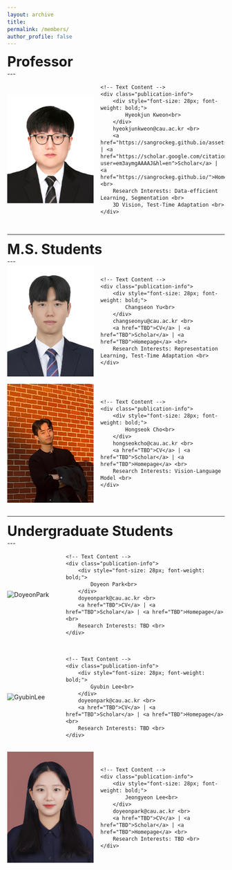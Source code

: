 ```yaml
---
layout: archive
title: 
permalink: /members/
author_profile: false
---
```


<div style="font-size: 32px; font-weight: bold;">
    Professor
</div>
---
<div style="display: flex; align-items: center;">
    <img src='/images/members/HyeokjunKweon.jpg' alt='HyeokjunKweon' style="width: 200px; height: auto; margin-right: 16px;">

    <!-- Text Content -->
    <div class="publication-info">
        <div style="font-size: 28px; font-weight: bold;">
            Hyeokjun Kweon<br>
        </div>
        hyeokjunkweon@cau.ac.kr <br>
        <a href="https://sangrockeg.github.io/assets/cv_hyeokjun_kweon_241204.pdf">CV</a> | <a href="https://scholar.google.com/citations?user=em3aymgAAAAJ&hl=en">Scholar</a> | <a href="https://sangrockeg.github.io/">Homepage</a> <br>
        Research Interests: Data-efficient Learning, Segmentation <br>
        3D Vision, Test-Time Adaptation <br>
    </div>
</div>
<br/>

<hr>

<div style="font-size: 32px; font-weight: bold;">
    M.S. Students
</div>
---

<div style="display: flex; align-items: center;">
    <img src='/images/members/ChangseonYu.jpg' alt='ChangseonYu' style="width: 200px; height: auto; margin-right: 16px;">

    <!-- Text Content -->
    <div class="publication-info">
        <div style="font-size: 28px; font-weight: bold;">
            Changseon Yu<br>
        </div>
        changseonyu@cau.ac.kr <br>
        <a href="TBD">CV</a> | <a href="TBD">Scholar</a> | <a href="TBD">Homepage</a> <br>
        Research Interests: Representation Learning, Test-Time Adaptation <br>
    </div>
</div>
<br/>

<div style="display: flex; align-items: center;">
    <img src='/images/members/HongseokCho.jpg' alt='HongseokCho' style="width: 200px; height: auto; margin-right: 16px;">

    <!-- Text Content -->
    <div class="publication-info">
        <div style="font-size: 28px; font-weight: bold;">
            Hongseok Cho<br>
        </div>
        hongseokcho@cau.ac.kr <br>
        <a href="TBD">CV</a> | <a href="TBD">Scholar</a> | <a href="TBD">Homepage</a> <br>
        Research Interests: Vision-Language Model <br>
    </div>
</div>
<br/>

<hr>

<div style="font-size: 32px; font-weight: bold;">
    Undergraduate Students
</div>
---

<div style="display: flex; align-items: center;">
    <img src='/images/members/DoyeonPark.jpg' alt='DoyeonPark' style="width: 200px; height: auto; margin-right: 16px;">

    <!-- Text Content -->
    <div class="publication-info">
        <div style="font-size: 28px; font-weight: bold;">
            Doyeon Park<br>
        </div>
        doyeonpark@cau.ac.kr <br>
        <a href="TBD">CV</a> | <a href="TBD">Scholar</a> | <a href="TBD">Homepage</a> <br>
        Research Interests: TBD <br>
    </div>
</div>
<br/>

<div style="display: flex; align-items: center;">
    <img src='/images/members/GyubinLee' alt='GyubinLee' style="width: 200px; height: auto; margin-right: 16px;">

    <!-- Text Content -->
    <div class="publication-info">
        <div style="font-size: 28px; font-weight: bold;">
            Gyubin Lee<br>
        </div>
        doyeonpark@cau.ac.kr <br>
        <a href="TBD">CV</a> | <a href="TBD">Scholar</a> | <a href="TBD">Homepage</a> <br>
        Research Interests: TBD <br>
    </div>
</div>
<br/>

<div style="display: flex; align-items: center;">
    <img src='/images/members/JeongyeonLee.jpg' alt='JeongyeonLee' style="width: 200px; height: auto; margin-right: 16px;">

    <!-- Text Content -->
    <div class="publication-info">
        <div style="font-size: 28px; font-weight: bold;">
            Jeongyeon Lee<br>
        </div>
        doyeonpark@cau.ac.kr <br>
        <a href="TBD">CV</a> | <a href="TBD">Scholar</a> | <a href="TBD">Homepage</a> <br>
        Research Interests: TBD <br>
    </div>
</div>
<br/>

